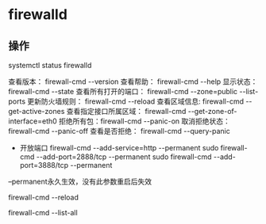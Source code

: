 # firewalld


## 操作
systemctl status firewalld

查看版本： firewall-cmd --version
查看帮助： firewall-cmd --help
显示状态： firewall-cmd --state
查看所有打开的端口： firewall-cmd --zone=public --list-ports
更新防火墙规则： firewall-cmd --reload
查看区域信息:  firewall-cmd --get-active-zones
查看指定接口所属区域： firewall-cmd --get-zone-of-interface=eth0
拒绝所有包：firewall-cmd --panic-on
取消拒绝状态： firewall-cmd --panic-off
查看是否拒绝： firewall-cmd --query-panic

- 开放端口
firewall-cmd --add-service=http --permanent
sudo firewall-cmd --add-port=2888/tcp --permanent
sudo firewall-cmd --add-port=3888/tcp --permanent

–permanent永久生效，没有此参数重启后失效

firewall-cmd --reload

firewall-cmd --list-all

